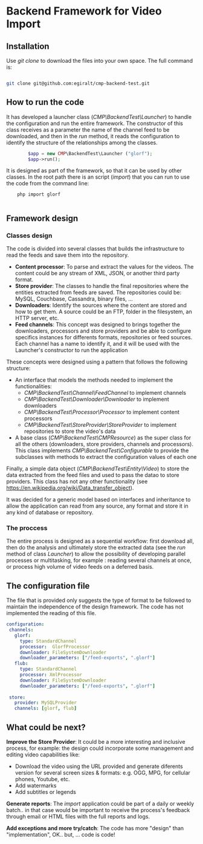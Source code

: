 # Backend Framework for Video Import

## Installation
Use *git clone* to download the files into your own space. The full command is:

```bash

git clone git@github.com:egiralt/cmp-backend-test.git

```

## How to run the code
It has developed a launcher class (*CMP\BackendTest\Launcher*) to handle the configuration and run the entire framework. The constructor 
of this class receives as a parameter the name of the channel feed to be downloaded, and then in the *run* method, it reads the configuration 
to identify the structure of the relationships among the classes.


```php
        $app = new CMP\BackendTest\Launcher ("glorf");
        $app->run();
```

It is designed as part of the framework, so that it can be used by other classes. In the root path there is an script (*import*) that you can run to use the 
code from the command line:

```
	php import glorf
	
```

## Framework design

### Classes design
The code is divided into several classes that builds the infrastructure to read the feeds and save them into the repository. 
 * **Content processor**: To parse and extract the values for the videos. The content could be any stream of XML, JSON, or another third party format.
 * **Store provider**: The classes to handle the final repositories where the entities extracted from feeds are saved. The repositories could be: MySQL, Couchbase, Cassandra, binary files, ...
 * **Downloaders**: Identify the sources where the content are stored and how to get them. A source could be an FTP, folder in the filesystem, an HTTP server, etc.
 * **Feed channels**: This concept was designed to brings together the downloaders, processors and store providers and be able to configure specifics instances for differents formats, repositories or feed sources. Each channel has a name to identify it, and it will be used with the Launcher's constructor to run the application

 These concepts were designed using a pattern that follows the following structure:
 * An interface that models the methods needed to implement the functionalities:
   *  *CMP\BackendTest\Channel\FeedChannel* to implement channels
   *  *CMP\BackendTest\Downloader\Downloader* to implement downloaders
   *  *CMP\BackendTest\Processor\Processor* to implement content processors
   *  *CMP\BackendTest\StoreProvider\StoreProvider* to implement repositories to store the video's data
 *  A base class (*CMP\BackendTest\CMPResource*) as the super class for all the others  (downloaders, store providers, channels and processors). This class implements *CMP\BackendTest\Configurable* to provide the subclasses with methods to extract the configuration values of each one

Finally, a simple data object (*CMP\BackendTest\Entity\Video*) to store the data extracted from the feed files and used to pass the datao to store providers. This class has not any other functionality (see https://en.wikipedia.org/wiki/Data_transfer_object).
 
It was decided for a generic model based on interfaces and inheritance to allow the application can read from any source, any format and store it in any kind of database or repository.
 
### The proccess 
 The entire process is designed as a sequential workflow: first download all, then do the analysis and ultimately store the extracted data (see the *run* method of class *Launcher*) to allow the possibility of developing parallel processes or multitasking, for example : reading several channels at once, or process high volume of video feeds on a deferred basis.
 
## The configuration file
 The file that is provided only suggests the type of format to be followed to maintain the independence of the design framework. The code has not implemented the reading of this file.
 
 ```yaml
 configuration:
  channels:
    glorf:
      type: StandardChannel
      processor:  GlorfProcessor
      downloader: FileSystemDownloader
      downloader_parameters: ["/feed-exports", ".glorf"]
    flub:
      type: StandardChannel
      processor: XmlProcessor
      downloader: FileSystemDownloader
      downloader_parameters: ["/feed-exports", ".glorf"]
  
  store:
    provider: MySQLProvider
    channels: [glorf, flub]

 ```
 
## What could be next?

**Improve the Store Provider**: It could be a more interesting and inclusive process, for example: the design could incorporate some management and editing video capabilities like: 
  * Download the video using the URL provided and generate diferents version for several screen sizes & formats: e.g. OGG, MPG, for cellular phones, Youtube, etc.
  * Add watermarks
  * Add subtitles or legends
 
**Generate reports**: The *import* application could be part of a daily or weekly batch.. in that case would be important to receive the process's feedback through email or HTML files with the full reports and logs.

**Add exceptions and more try/catch**: The code has more "design" than "implementation", OK.. but, ... code is code!

